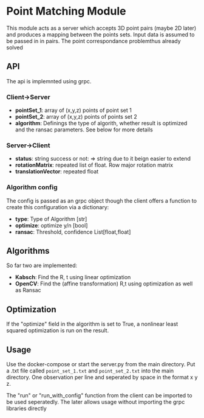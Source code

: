 # Point Matching Module

This module acts as a server which accepts 3D point pairs (maybe 2D later) and produces a mapping between the points sets. Input data is assumed to be passed in in pairs. The point correspondance problemthus already solved

## API

The api is implemnted using grpc.

### Client->Server

* **pointSet_1**: array of (x,y,z) points of point set 1
* **pointSet_2**: array of (x,y,z) points of points set 2
* **algorithm**: Definings the type of algorith, whether result is optimized and the ransac parameters. See below for more details

### Server->Client

* **status**: string success or not: => string due to it beign easier to extend
* **rotationMatrix**: repeated list of float. Row major rotation matrix
* **translationVector**: repeated float

### Algorithm config

The config is passed as an grpc object though the  client offers a function to create this configuration via a dictionary:

* **type**: Type of Algorithm [str]
* **optimize**: optimize y/n [bool]
* **ransac**: Threshold, confidence List[float,float]

## Algorithms

So far two are implemented:

* **Kabsch**: Find the R, t using linear optimization
* **OpenCV**: Find the (affine transformation) R,t using optimization as well as Ransac

## Optimization

If the "optimize" field in the algorithm is set to True, a nonlinear least squared
optimization is run on the result.

## Usage

Use the docker-compose or start the server.py from the main directory.
Put a .txt file called `point_set_1.txt` and `point_set_2.txt` into the main directory. One observation per line and seperated by space in the format x y z.

The "run" or "run_with_config" function from the client can be imported to be used
seperatedly. The later allows usage without importing the grpc libraries directly